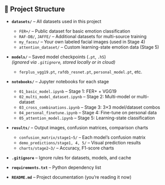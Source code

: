 ## 📁 Project Structure

- **`datasets/`** – All datasets used in this project  
  - `FER+/` – Public dataset for basic emotion classification  
  - `RAF-DB/`, `JAFFE/` – Additional datasets for multi-source training  
  - `my_faces/` – Your own labeled facial images (used in Stage 4)  
  - `attention_dataset/` – Custom learning-state emotion data (Stage 5)  

- **`models/`** – Saved model checkpoints (`.pt`, `.h5`)  
  *(ignored via `.gitignore`, stored locally or in cloud)*  
  - `ferplus_vgg19.pt`, `rafdb_resnet.pt`, `personal_model.pt`, etc.

- **`notebooks/`** – Jupyter notebooks for each stage  
  - `01_basic_model.ipynb` – Stage 1: FER+ + VGG19  
  - `02_multi_model_dataset.ipynb` – Stage 2: Multi-model or multi-dataset  
  - `03_cross_combinations.ipynb` – Stage 3: 3×3 model/dataset combos  
  - `04_personal_finetune.ipynb` – Stage 4: Fine-tune on personal data  
  - `05_attention_model.ipynb` – Stage 5: Learning-state classification

- **`results/`** – Output images, confusion matrices, comparison charts  
  - `confusion_matrix/stage1~5/` – Each model’s confusion matrix  
  - `demo_predictions/stage1, 4, 5/` – Visual prediction results  
  - `charts/stage2~3/` – Accuracy, F1-score charts

- **`.gitignore`** – Ignore rules for datasets, models, and cache  
- **`requirements.txt`** – Python dependency list  
- **`README.md`** – Project documentation (you’re reading it now)
